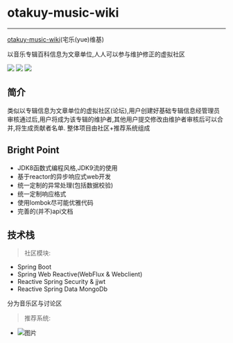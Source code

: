 
# otakuy-music-wiki
***

[otakuy-music-wiki](https://otakuy.com)(宅乐(yue)维基)

以音乐专辑百科信息为文章单位,人人可以参与维护修正的虚拟社区

![](https://img.shields.io/github/stars/OysterQAQ/otakuy-music-wiki.svg) ![](https://img.shields.io/github/forks/OysterQAQ/otakuy-music-wiki.svg) ![](https://img.shields.io/badge/license-AGPLv3-blue.svg)
## 简介
类似以专辑信息为文章单位的虚拟社区(论坛),用户创建好基础专辑信息经管理员审核通过后,用户将成为该专辑的维护者,其他用户提交修改由维护者审核后可以合并,将生成贡献者名单.
整体项目由社区+推荐系统组成

## Bright Point
* JDK8函数式编程风格,JDK9流的使用
* 基于reactor的异步响应式web开发
* 统一定制的异常处理(包括数据校验)
* 统一定制响应格式
* 使用lombok尽可能优雅代码
* 完善的(并不)api文档

## 技术栈
>  社区模块:
* Spring Boot
* Spring Web Reactive(WebFlux & Webclient)
* Reactive Spring Security & jjwt
* Reactive Spring Data MongoDb

分为音乐区与讨论区

>  推荐系统:

* ![图片](https://ws4.sinaimg.cn/large/006346uDgy1fyizbk6vobj33jf2gxhdt.jpg)
